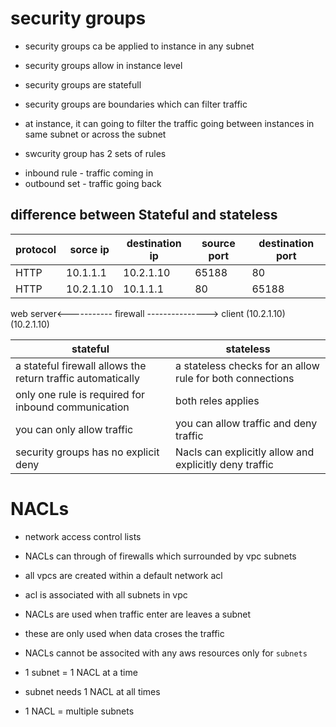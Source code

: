 # security groups

* security groups  ca be applied to instance in any subnet

* security groups allow in instance level 

* security groups are statefull

* security groups are boundaries which can filter traffic

* at instance, it can going to filter the traffic going between instances in same subnet or across the subnet

* swcurity group has 2 sets of rules 
- inbound rule - traffic coming in
- outbound set - traffic going back

## difference between Stateful and stateless

| protocol | sorce ip |destination ip | source port | destination port
| ---- | ---- | ----- | ---- | --- |
| HTTP | 10.1.1.1 | 10.2.1.10 | 65188 | 80
| HTTP | 10.2.1.10 | 10.1.1.1 | 80 | 65188

web server<----------- firewall ---------------> client
(10.2.1.10)                                      (10.2.1.10)

| stateful | stateless
| ------- | -------- |
| a stateful firewall allows the return traffic automatically| a stateless checks for an allow rule for both connections
| only one rule is required for inbound communication | both reles applies
| you can only allow traffic | you can allow traffic and deny traffic
| security groups has no explicit deny | Nacls can explicitly allow and explicitly deny traffic

# NACLs

* network access control lists

* NACLs can through of firewalls which surrounded by vpc subnets

* all vpcs are created within a default network acl

* acl is associated with all subnets in vpc

* NACLs are used when traffic enter are leaves a subnet

* these are only used when data croses the traffic

* NACLs cannot be associted with any aws resources only for `subnets`

* 1 subnet = 1 NACL at a time
* subnet needs 1 NACL at all times

* 1 NACL = multiple subnets